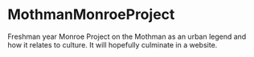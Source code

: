 # MothmanMonroeProject
Freshman year Monroe Project on the Mothman as an urban legend and how it relates to culture. It will hopefully culminate in a website.
